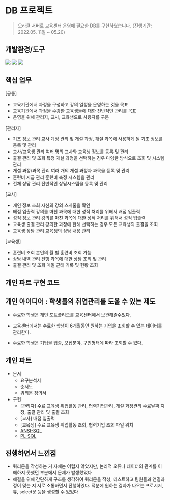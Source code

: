 
# DB 프로젝트
> 오라클 서버로 교육센터 운영에 필요한 DB를 구현하였습니다. (진행기간: 2022.05. 11일 ~ 05.20)

## 개발환경/도구

<img src="https://img.shields.io/badge/Oracle Database 11g-F80000?style=for-the-badge&logo=Oracle&logoColor=white"> <img src="https://img.shields.io/badge/eXERD-7952B3?style=for-the-badge&logo=Bootstrap-7952B3&logoColor=white"> <img src="https://img.shields.io/badge/SQL Developer-4169E1?style=for-the-badge&logo=SQL Developer-4169E1&logoColor=white">
  
## 핵심 업무

[공통]
- 교육기관에서 과정을 구성하고 강의 일정을 운영하는 것을 목표
- 교육기관에서 과정을 수강한 교육생들에 대한 전반적인 관리를 목표
- 운영을 위해 관리자, 교사, 교육생으로 사용자를 구분

[관리자]
- 기초 정보 관리	교사 계정 관리 및 개설 과정, 개설 과목에 사용하게 될 기초 정보를 등록 및 관리
- 교사/교육생 관리	여러 명의 교사와 교육생 정보를 등록 및 관리
- 출결 관리 및 조회	특정 개설 과정을 선택하는 경우 다양한 방식으로 조회 및 시스템 관리
- 개설 과정/과목 관리	여러 개의 개설 과정과 과목을 등록 및 관리
- 훈련비 지급 관리	훈련비 측정 시스템을 관리
- 전체 상담 관리	전반적인 상담시스템을 등록 및 관리

[교사]
- 개인 정보 조회	자신의 강의 스케줄을 확인
- 배점 입출력	강의를 마친 과목에 대한 성적 처리를 위해서 배점 입출력
- 성적 정보 관리	강의를 마친 과목에 대한 성적 처리를 위해서 성적 입출력
- 교육생 출결 관리	강의한 과정에 한해 선택하는 경우 모든 교육생의 출결을 조회
- 교육생 상담 관리	교육생의 상담 내용 관리

[교육생]
- 훈련비 조회	본인의 월 별 훈련비 조회 가능
- 상담 내역 관리	진행 과목에 대한 상담 조회 및 관리
- 출결 관리 및 조회	매일 근태 기록 및 현황 조회


## 개인 파트 구현 코드


## 개인 아이디어 : 학생들의 취업관리를 도울 수 있는 제도 

- 수료한 학생은 개인 포트폴리오를 교육센터에서 보관해줄수있다.

- 교육센터에서는 수료한 학생이 6개월동안 원하는 기업을 조회할 수 있는 데이터를 관리한다.

- 수료한 학생은 기업을 업종, 모집분야, 구인형태에 따라 조회할 수 있다.

## 개인 파트
- 문서
  - 요구분석서
  - 순서도
  - 쿼리문 정의서
- 구현
  - [관리자] 수료 교육생 취업활동 관리, 협력기업관리, 개설 과정관리 수료날짜 지정, 출결 관리 및 출결 조회
  - [교사] 배점 입출력
  - [교육생] 수료 교육생 취업활동 조회, 협력기업 조회
파일 위치  
  - [ANSI-SQL]()
  - [PL-SQL]()

## 진행하면서 느낀점
- 쿼리문을 작성하는 거 자체는 어렵지 않았지만, 논리적 오류나 데이터의 관계를 이해하지 못했던 부분에서 문제가 발생했었다
- 해결을 위해 간단하게 구조를 생각하여 쿼리문을 작성, 테스트하고 팀원들과 연결과정이 맞는 지 서로 소통하면서 진행하였다. 덕분에 원하는 결과가 나오는 프로시저, 뷰, select문 등을 생성할 수 있었다
